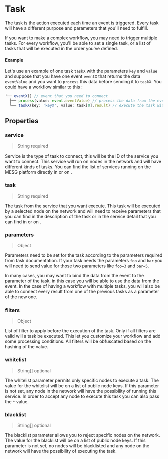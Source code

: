 # Task

The task is the action executed each time an event is triggered. Every task will have a different purpose and parameters that you'll need to fulfill.

If you want to make a complex workflow, you may need to trigger multiple tasks. For every workflow, you'll be able to set a single task, or a list of tasks that will be executed in the order you've defined.

#### Example

Let's use an example of one task `taskX` with the parameters `key` and `value` and suppose that you have one event `eventX` that returns the data `eventValue` and you want to `process` this data before sending it to `taskX`. You could have a  workflow similar to this :

```javascript
└── eventX() // event that you need to connect
  ├── process(value: event.eventValue) // process the data from the event with the value from the event
  └── taskX(key: 'keyX', value: task[0].result) // execute the task with the key 'keyX' and the value from the result of the task[0]
```

## Properties

### service

> String required

Service is the type of task to connect, this will be the ID of the service you want to connect. This service will run on nodes in the network and will have different kinds of tasks. You can find the list of services running on the MESG platform directly in  or on .

### task

> String required

The task from the service that you want execute. This task will be executed by a selected node on the network and will need to receive parameters that you can find in the description of the task or in the service detail that you can find in  or on .

### parameters

> Object

Parameters need to be set for the task according to the parameters required from task documentation. If your task needs the parameters `foo` and `bar` you will need to send value for those two parameters like `foo=3` and `bar=5`.

In many cases, you may want to bind the data from the event to the parameter of the task, in this case you will be able to use the data from the event. In the case of having a workflow with multiple tasks, you will also be able to connect every result from one of the previous tasks as a parameter of the new one.

### filters

> Object

List of filter to apply before the execution of the task. Only if all filters are valid will a task be executed. This let you customize your workflow and add some processing conditions. All filters will be obfuscated based on the hashing of the value.

### whitelist

> String\[\] optional

The whitelist parameter permits only specific nodes to execute a task. The value for the whitelist will be on a list of public node keys. If this parameter is not set, any node in the network will have the possibility of running this service. In order to accept any node to execute this task you can also pass the `*` value.

### blacklist

> String\[\] optional

The blacklist parameter allows you to reject specific nodes on the network. The value for the blacklist will be on a list of public node keys. If this parameter is not set, no nodes will be blacklisted and any node on the network will have the possibility of executing the task.

